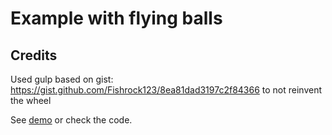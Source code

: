 # Example with flying balls

## Credits

Used gulp based on gist: https://gist.github.com/Fishrock123/8ea81dad3197c2f84366 to not reinvent the wheel

See [demo](https://sielay.github.io/balls/) or check the code.

